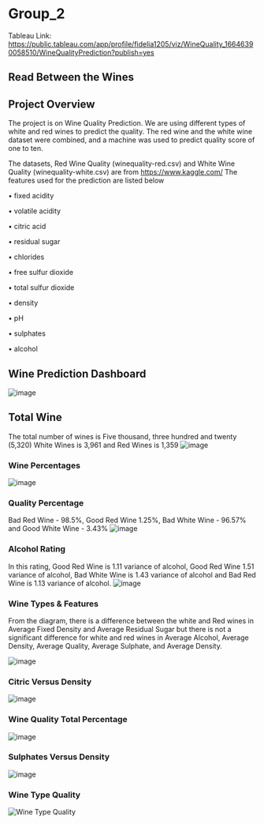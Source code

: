 # Group_2
Tableau Link: https://public.tableau.com/app/profile/fidelia1205/viz/WineQuality_16646390058510/WineQualityPrediction?publish=yes

## Read Between the Wines

## Project Overview
The project is on Wine Quality Prediction. We are using different types of white and red wines to predict the quality. The red wine and the white wine dataset were combined, and a machine was used to predict quality score of one to ten.

The datasets, Red Wine Quality (winequality-red.csv) and White Wine Quality (winequality-white.csv) are from https://www.kaggle.com/
The features used for the prediction are listed below

•	fixed acidity

•	volatile acidity

•	citric acid

•	residual sugar

•	chlorides

•	free sulfur dioxide

•	total sulfur dioxide

•	density

•	pH

•	sulphates

•	alcohol

## Wine Prediction Dashboard
![image](https://user-images.githubusercontent.com/105121697/195724711-39ba7a45-2f56-4468-8e03-e76a2980bc36.png)

## Total Wine
The total number of wines is Five thousand, three hundred and twenty (5,320) White Wines is 3,961 and Red Wines is 1,359
![image](https://user-images.githubusercontent.com/105121697/195724613-5651d9fb-4633-4123-88bf-2f8c443dbf34.png)

### Wine Percentages
![image](https://user-images.githubusercontent.com/105121697/194177238-38d1b8a9-d492-4665-a965-a8514862a6ae.png)

### Quality Percentage
Bad Red Wine - 98.5%, Good Red Wine 1.25%, Bad White Wine - 96.57% and Good White Wine - 3.43%
![image](https://user-images.githubusercontent.com/105121697/194177482-9707d185-45ed-4981-b00a-075b95b2f93d.png)

### Alcohol Rating
In this rating, Good Red Wine is 1.11 variance of alcohol, Good Red Wine 1.51 variance of alcohol, Bad White Wine is 1.43 variance of alcohol and Bad Red Wine is 1.13 variance of alcohol.
![image](https://user-images.githubusercontent.com/105121697/195724879-f876b256-ed1a-4b3e-8013-f9b7490d1c9b.png)

### Wine Types & Features
From the diagram, there is a difference between the white and Red wines in Average Fixed Density and Average Residual Sugar but there is not a significant difference for white and red wines in Average Alcohol, Average Density, Average Quality, Average Sulphate, and Average Density. 

![image](https://user-images.githubusercontent.com/105121697/195725152-2d225d4c-6fb7-4528-bcf8-f2ce241f55c1.png)
### Citric Versus Density
![image](https://user-images.githubusercontent.com/105121697/194179334-305c9497-da4e-47c0-b683-1ea1aa847b74.png)

### Wine Quality Total Percentage
![image](https://user-images.githubusercontent.com/105121697/194179432-ccb78d8c-5d9d-4687-b5c9-fa6d703cbb99.png)

### Sulphates Versus Density
![image](https://user-images.githubusercontent.com/105121697/194179555-5ca569a1-3186-4358-bfe5-88a239014bc9.png)

### Wine Type Quality
![Wine Type Quality](https://user-images.githubusercontent.com/105121697/195904676-d1cab4e2-dbc8-4f8c-a323-3c7041d93f76.png)

